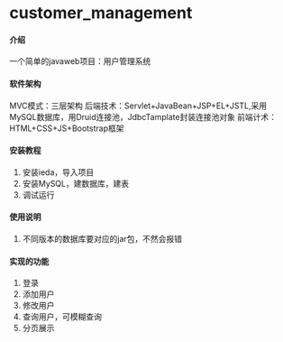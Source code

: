 # customer_management

#### 介绍
一个简单的javaweb项目：用户管理系统

#### 软件架构
MVC模式：三层架构
后端技术：Servlet+JavaBean+JSP+EL+JSTL,采用MySQL数据库，用Druid连接池，JdbcTamplate封装连接池对象
前端计术：HTML+CSS+JS+Bootstrap框架

#### 安装教程
1.  安装ieda，导入项目
2.  安装MySQL，建数据库，建表
3.  调试运行

#### 使用说明
1.  不同版本的数据库要对应的jar包，不然会报错

#### 实现的功能
1. 登录
2. 添加用户
3. 修改用户
4. 查询用户，可模糊查询
5. 分页展示
